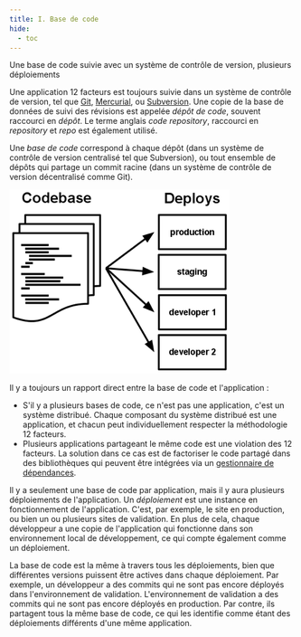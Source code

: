 ```yaml
---
title: I. Base de code
hide:
  - toc
---
```

Une base de code suivie avec un système de contrôle de version, plusieurs déploiements

Une application 12 facteurs est toujours suivie dans un système de contrôle de version, tel que [Git](http://git-scm.com/), [Mercurial](https://www.mercurial-scm.org/), ou [Subversion](http://subversion.apache.org/). Une copie de la base de données de suivi des révisions est appelée *dépôt de code*, souvent raccourci en *dépôt*. Le terme anglais *code repository*, raccourci en *repository* et *repo* est également utilisé.

Une *base de code* correspond à chaque dépôt (dans un système de contrôle de version centralisé tel que Subversion), ou tout ensemble de dépôts qui partage un commit racine (dans un système de contrôle de version décentralisé comme Git).

![Une base de code est associée à plusieurs déploiements](images/codebase-deploys.png)

Il y a toujours un rapport direct entre la base de code et l'application :

* S'il y a plusieurs bases de code, ce n'est pas une application, c'est un système distribué. Chaque composant du système distribué est une application, et chacun peut individuellement respecter la méthodologie 12 facteurs.
* Plusieurs applications partageant le même code est une violation des 12 facteurs. La solution dans ce cas est de factoriser le code partagé dans des bibliothèques qui peuvent être intégrées via un [gestionnaire de dépendances](./dependencies.md).

Il y a seulement une base de code par application, mais il y aura plusieurs déploiements de l'application. Un *déploiement* est une instance en fonctionnement de l'application. C'est, par exemple, le site en production, ou bien un ou plusieurs sites de validation. En plus de cela, chaque développeur a une copie de l'application qui fonctionne dans son environnement local de développement, ce qui compte également comme un déploiement.

La base de code est la même à travers tous les déploiements, bien que différentes versions puissent être actives dans chaque déploiement. Par exemple, un développeur a des commits qui ne sont pas encore déployés dans l'environnement de validation. L'environnement de validation a des commits qui ne sont pas encore déployés en production. Par contre, ils partagent tous la même base de code, ce qui les identifie comme étant des déploiements différents d'une même application.


